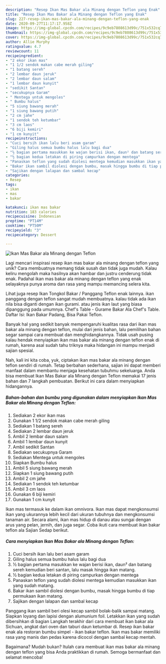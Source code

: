 ```yaml
---
description: "Resep Ikan Mas Bakar ala Minang dengan Teflon yang Enak"
title: "Resep Ikan Mas Bakar ala Minang dengan Teflon yang Enak"
slug: 227-resep-ikan-mas-bakar-ala-minang-dengan-teflon-yang-enak
date: 2020-09-27T11:17:17.958Z
image: https://img-global.cpcdn.com/recipes/9c9eb7808613d99c/751x532cq70/ikan-mas-bakar-ala-minang-dengan-teflon-foto-resep-utama.jpg
thumbnail: https://img-global.cpcdn.com/recipes/9c9eb7808613d99c/751x532cq70/ikan-mas-bakar-ala-minang-dengan-teflon-foto-resep-utama.jpg
cover: https://img-global.cpcdn.com/recipes/9c9eb7808613d99c/751x532cq70/ikan-mas-bakar-ala-minang-dengan-teflon-foto-resep-utama.jpg
author: Allie Murphy
ratingvalue: 4.7
reviewcount: 11
recipeingredient:
- "2 ekor ikan mas"
- "1 1/2 sendok makan cabe merah giling"
- "1 batang sereh"
- "2 lembar daun jeruk"
- "2 lembar daun salam"
- "1 lembar daun kunyit"
- "sedikit Santan"
- "secukupnya Garam"
- " Mentega untuk mengoles"
- " Bumbu halus"
- "5 siung bawang merah"
- "1 siung bawang putih"
- "2 cm jahe"
- "1 sendok teh ketumbar"
- "3 cm laos"
- "6 biji kemiri"
- "1 cm kunyit"
recipeinstructions:
- "Cuci bersih ikan lalu beri asam garam"
- "Giling halus semua bumbu halus lalu bagi dua"
- "½ bagian pertama masukkan ke wajan berisi ikan, daun² dan batang sereh kemudian beri santan, lalu masak hingga ikan matang."
- "½ bagian kedua letakan di piring campurkan dengan mentega"
- "Panaskan teflon yang sudah diolesi mentega kemudian masukkan ikan yang sudah matang."
- "Bakar ikan sambil diolesi dengan bumbu, masak hingga bumbu di tiap permukaan ikan matang."
- "Sajikan dengan lalapan dan sambal kecap"
categories:
- Resep
tags:
- ikan
- mas
- bakar

katakunci: ikan mas bakar 
nutrition: 183 calories
recipecuisine: Indonesian
preptime: "PT14M"
cooktime: "PT50M"
recipeyield: "3"
recipecategory: Dessert

---
```



![Ikan Mas Bakar ala Minang dengan Teflon](https://img-global.cpcdn.com/recipes/9c9eb7808613d99c/751x532cq70/ikan-mas-bakar-ala-minang-dengan-teflon-foto-resep-utama.jpg)

Lagi mencari inspirasi resep ikan mas bakar ala minang dengan teflon yang unik? Cara membuatnya memang tidak susah dan tidak juga mudah. Kalau keliru mengolah maka hasilnya akan hambar dan justru cenderung tidak enak. Padahal ikan mas bakar ala minang dengan teflon yang enak selayaknya punya aroma dan rasa yang mampu memancing selera kita.

Lihat juga resep Ikan Tongkol Bakar / Panggang Teflon enak lainnya. ikan panggang dengan teflon sangat mudah membuatnya. kalau tidak ada ikan nila bisa diganti dengan ikan gurami. atau jenis ikan laut yang biasa dipanggung pada umumnya. Chef&#39;s Table - Gurame Bakar Ala Chef&#39;s Table. Daftar Isi: Ikan Bakar Padang, Bisa Pakai Teflon.

Banyak hal yang sedikit banyak mempengaruhi kualitas rasa dari ikan mas bakar ala minang dengan teflon, mulai dari jenis bahan, lalu pemilihan bahan segar sampai cara membuat dan menghidangkannya. Tidak usah pusing kalau hendak menyiapkan ikan mas bakar ala minang dengan teflon enak di rumah, karena asal sudah tahu triknya maka hidangan ini mampu menjadi sajian spesial.


Nah, kali ini kita coba, yuk, ciptakan ikan mas bakar ala minang dengan teflon sendiri di rumah. Tetap berbahan sederhana, sajian ini dapat memberi manfaat dalam membantu menjaga kesehatan tubuhmu sekeluarga. Anda bisa membuat Ikan Mas Bakar ala Minang dengan Teflon memakai 17 jenis bahan dan 7 langkah pembuatan. Berikut ini cara dalam menyiapkan hidangannya.

<!--inarticleads1-->

##### Bahan-bahan dan bumbu yang digunakan dalam menyiapkan Ikan Mas Bakar ala Minang dengan Teflon:

1. Sediakan 2 ekor ikan mas
1. Gunakan 1 1/2 sendok makan cabe merah giling
1. Sediakan 1 batang sereh
1. Sediakan 2 lembar daun jeruk
1. Ambil 2 lembar daun salam
1. Ambil 1 lembar daun kunyit
1. Ambil sedikit Santan
1. Sediakan secukupnya Garam
1. Sediakan  Mentega untuk mengoles
1. Siapkan  Bumbu halus
1. Ambil 5 siung bawang merah
1. Siapkan 1 siung bawang putih
1. Ambil 2 cm jahe
1. Sediakan 1 sendok teh ketumbar
1. Ambil 3 cm laos
1. Gunakan 6 biji kemiri
1. Gunakan 1 cm kunyit


Ikan mas termasuk ke dalam ikan omnivora. Ikan mas dapat mengkonsumsi ikan yang ukurannya lebih kecil dari ukuran tubuhnya dan mengkonsumsi tanaman air. Secara alami, ikan mas hidup di danau atau sungai dengan arus yang pelan, jernih, dan juga segar. Coba ikuti cara membuat ikan bakar teflon ala Sajian Sedap berikut. 

<!--inarticleads2-->

##### Cara menyiapkan Ikan Mas Bakar ala Minang dengan Teflon:

1. Cuci bersih ikan lalu beri asam garam
1. Giling halus semua bumbu halus lalu bagi dua
1. ½ bagian pertama masukkan ke wajan berisi ikan, daun² dan batang sereh kemudian beri santan, lalu masak hingga ikan matang.
1. ½ bagian kedua letakan di piring campurkan dengan mentega
1. Panaskan teflon yang sudah diolesi mentega kemudian masukkan ikan yang sudah matang.
1. Bakar ikan sambil diolesi dengan bumbu, masak hingga bumbu di tiap permukaan ikan matang.
1. Sajikan dengan lalapan dan sambal kecap


Panggang ikan sambil beri olesi kecap sambil bolak-balik sampai matang. Siapkan loyang dan lapisi dengan alumunium foil. Letakkan ikan yang sudah dibersihkan di bagian Langkah terakhir dari cara membuat ikan bakar ala Sichuan, angkat dari oven dan taburi daun ketumbar di. Resep ikan bakar enak ala restoran bumbu simpel - ikan bakar teflon. Ikan mas bakar memiliki rasa yang manis dan pedas karena dicocol dengan sambal kecap mentah. 

Bagaimana? Mudah bukan? Itulah cara membuat ikan mas bakar ala minang dengan teflon yang bisa Anda praktikkan di rumah. Semoga bermanfaat dan selamat mencoba!
